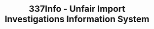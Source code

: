 ---
layout: default
bigquery: https://console.cloud.google.com/bigquery?p=patents-public-data&d=usitc_investigations&page=dataset&project=sheets-management-319211
citation: US International Trade Commission 337Info Unfair Import Investigations Information
  System
contributors: US International Trade Comission
cost: None
description: US International Trade Commission 337Info Unfair Import Investigations
  Information System contains data on investigations done under Section 337. Section
  337 declares the infringement of certain statutory intellectual property rights
  and other forms of unfair competition in import trade to be unlawful practices.
  Most Section 337 investigations involve allegations of patent or registered trademark
  infringement.
documentation: FAQ and tutorial available on the site
last_edit: 04/09/2022, 18:30:46
location: https://pubapps2.usitc.gov/337external/
maintained_by: US International Trade Comission
schema_fields:
- lastUpdated
- actualStartDateEvidHear
- scheduledStartDateEvidHear
- copyrightNumbers
- cafcAppeals
- endDateMarkmanHearing
- teoIdDueDate
- trademarkNumbers
- complainant
- dateCreated
- investigationTermDate
- actualEndDateEvidHear
- patentNumbers
- investigationNo
- respondent
- finalDetNoViolation
- scheduledEndDateEvidHear
- dateComplaintFiled
- currentStatus
- investigationType
- aljAssigned
- startDateMarkmanHearing
- markmanHearing
- teoReliefGranted
- targetDate
- patentNumber
- internalRemand
- publication_number
- finalIdOnViolationIssue
- id
- invUnfairAct
- ouiiAttorney
- teoProceedingInvolved
- dateOfPublicationFrNotice
- docketNo
- ouiiParticipation
- teoIdIssueDate
- currentActiveALJ
- htsNumbers
- title
- finalDetViolation
- finalIdOnViolationDue
- issueDateOtherNonFinal
- gcAttorney
shortname: unfair_import_investigations
tags:
- import
- legal
- trade
timeframe: 2008-2021 (prior to 2008 downloadable as a JSON file)
title: 337Info - Unfair Import Investigations Information System
uuid: 2721f5ec-e599-4890-9265-9706719fc71e
---